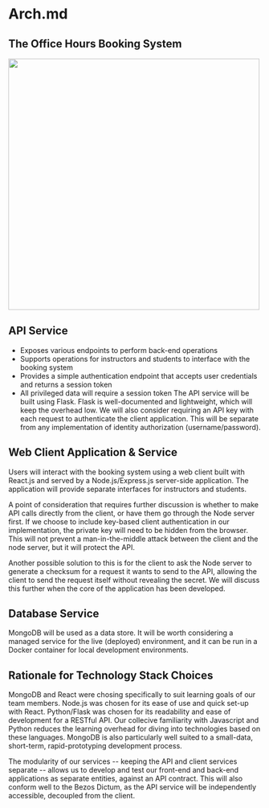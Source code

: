 # Arch.md

## The Office Hours Booking System
<img src='https://i.imgur.com/N1AJuuV.png' width='500px'>

## API Service
* Exposes various endpoints to perform back-end operations
* Supports operations for instructors and students to interface with the booking system
* Provides a simple authentication endpoint that accepts user credentials and returns a session token
* All privileged data will require a session token
The API service will be built using Flask. Flask is well-documented and lightweight, which will keep the overhead low. We will also consider requiring an API key with each request to authenticate the client application. This will be separate from any implementation of identity authorization (username/password).

## Web Client Application & Service

Users will interact with the booking system using a web client built with React.js and served by a Node.js/Express.js server-side application. The application will provide separate interfaces for instructors and students.

A point of consideration that requires further discussion is whether to make API calls directly from the client, or have them go through the Node server first. If we choose to include key-based client authentication in our implementation, the private key will need to be hidden from the browser. This will not prevent a man-in-the-middle attack between the client and the node server, but it will protect the API.

Another possible solution to this is for the client to ask the Node server to generate a checksum for a request it wants to send to the API, allowing the client to send the request itself without revealing the secret. We will discuss this further when the core of the application has been developed.


## Database Service
MongoDB will be used as a data store. It will be worth considering a managed service for the live (deployed) environment, and it can be run in a Docker container for local development environments.


## Rationale for Technology Stack Choices
MongoDB and React were chosing specifically to suit learning goals of our team members. Node.js was chosen for its ease of use and quick set-up with React. Python/Flask was chosen for its readability and ease of development for a RESTful API. Our collecive familiarity with Javascript and Python reduces the learning overhead for diving into technologies based on these languages. MongoDB is also particularly well suited to a small-data, short-term, rapid-prototyping development process.

The modularity of our services -- keeping the API and client services separate -- allows us to develop and test our front-end and back-end applications as separate entities, against an API contract. This will also conform well to the Bezos Dictum, as the API service will be independently accessible, decoupled from the client.
